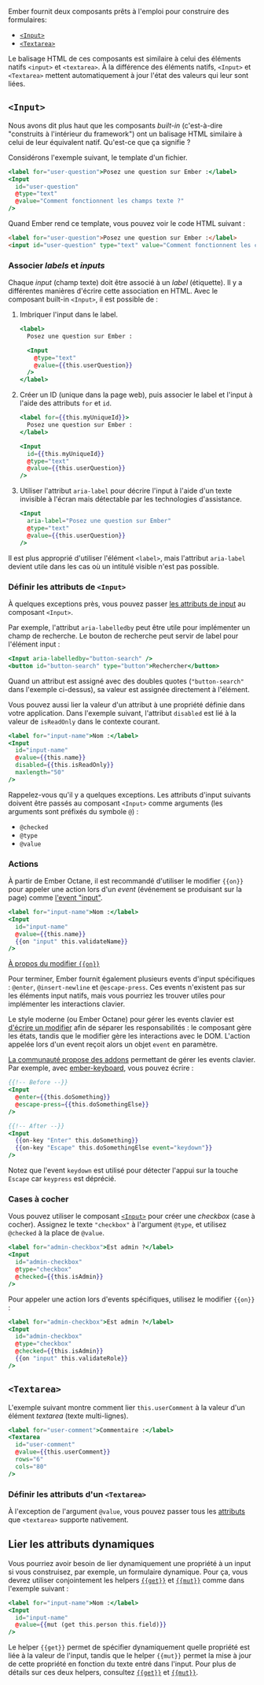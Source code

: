 Ember fournit deux composants prêts à l'emploi pour construire des formulaires:

* [`<Input>`](https://api.emberjs.com/ember/release/classes/Ember.Templates.components/methods/Input?anchor=Input)
* [`<Textarea>`](https://api.emberjs.com/ember/release/classes/Ember.Templates.components/methods/Textarea?anchor=Textarea)

Le balisage HTML de ces composants est similaire à celui des éléments natifs `<input>` et `<textarea>`. À la différence des éléments natifs, `<Input>` et `<Textarea>` mettent automatiquement à jour l'état des valeurs qui leur sont liées.

## `<Input>`

Nous avons dit plus haut que les composants _built-in_ (c'est-à-dire "construits à l'intérieur du framework") ont un balisage HTML similaire à celui de leur équivalent natif. Qu'est-ce que ça signifie ?

Considérons l'exemple suivant, le template d'un fichier.

```handlebars
<label for="user-question">Posez une question sur Ember :</label>
<Input
  id="user-question"
  @type="text"
  @value="Comment fonctionnent les champs texte ?"
/>
```

Quand Ember rend ce template, vous pouvez voir le code HTML suivant : 

```html
<label for="user-question">Posez une question sur Ember :</label>
<input id="user-question" type="text" value="Comment fonctionnent les champs textes ?" />
```


### Associer _labels_ et _inputs_

Chaque _input_ (champ texte) doit être associé à un _label_ (étiquette). Il y a différentes manières d'écrire cette association en HTML. Avec le composant built-in `<Input>`, il est possible de :

1. Imbriquer l'input dans le label.

   ```handlebars
   <label>
     Posez une question sur Ember :

     <Input
       @type="text"
       @value={{this.userQuestion}}
     />
   </label>
   ```

2. Créer un ID (unique dans la page web), puis associer le label et l'input à l'aide des attributs `for` et `id`.

   ```handlebars
   <label for={{this.myUniqueId}}>
     Posez une question sur Ember :
   </label>

   <Input
     id={{this.myUniqueId}}
     @type="text"
     @value={{this.userQuestion}}
   />
   ```

3. Utiliser l'attribut `aria-label` pour décrire l'input à l'aide d'un texte invisible à l'écran mais détectable par les technologies d'assistance.

   ```handlebars
   <Input
     aria-label="Posez une question sur Ember"
     @type="text"
     @value={{this.userQuestion}}
   />
   ```

Il est plus approprié d'utiliser l'élément `<label>`, mais l'attribut `aria-label` devient utile dans les cas où un intitulé visible n'est pas possible.


### Définir les attributs de `<Input>`

À quelques exceptions près, vous pouvez passer [les attributs de input](https://developer.mozilla.org/fr/docs/Web/HTML/Element/input#Attributes) au composant `<Input>`.

Par exemple, l'attribut `aria-labelledby` peut être utile pour implémenter un champ de recherche. Le bouton de recherche peut servir de label pour l'élément input :

```handlebars
<Input aria-labelledby="button-search" />
<button id="button-search" type="button">Rechercher</button>
```

Quand un attribut est assigné avec des doubles quotes (`"button-search"` dans l'exemple ci-dessus), sa valeur est assignée directement à l'élément.

Vous pouvez aussi lier la valeur d'un attribut à une propriété définie dans votre application.
Dans l'exemple suivant, l'attribut `disabled` est lié à la valeur de `isReadOnly` dans le contexte courant.

```handlebars
<label for="input-name">Nom :</label>
<Input
  id="input-name"
  @value={{this.name}}
  disabled={{this.isReadOnly}}
  maxlength="50"
/>
```

Rappelez-vous qu'il y a quelques exceptions. Les attributs d'input suivants doivent être passés au composant `<Input>` comme arguments (les arguments sont préfixés du symbole `@`) :

- `@checked`
- `@type`
- `@value`


### Actions

À partir de Ember Octane, il est recommandé d'utiliser le modifier `{{on}}` pour appeler une action lors d'un _event_ (événement se produisant sur la page) comme [l'event "input"](https://developer.mozilla.org/fr/docs/Web/API/HTMLElement/input_event).

```handlebars
<label for="input-name">Nom :</label>
<Input
  id="input-name"
  @value={{this.name}}
  {{on "input" this.validateName}}
/>
```

[À propos du modifier `{{on}}`](../../upgrading/current-edition/action-on-and-fn/#toc_the-on-modifier)

Pour terminer, Ember fournit également plusieurs events d'input spécifiques :  `@enter`, `@insert-newline` et `@escape-press`. Ces events n'existent pas sur les éléments input natifs, mais vous pourriez les trouver utiles pour implémenter les interactions clavier.

Le style moderne (ou Ember Octane) pour gérer les events clavier est [d'écrire un modifier](../../upgrading/current-edition/glimmer-components/#toc_writing-your-own-modifiers) afin de séparer les responsabilités : le composant gère les états, tandis que le modifier gère les interactions avec le DOM. L'action appelée lors d'un event reçoit alors un objet `event` en paramètre.

[La communauté propose des addons](https://emberobserver.com/?query=keyboard) permettant de gérer les events clavier. Par exemple, avec [ember-keyboard](https://github.com/adopted-ember-addons/ember-keyboard), vous pouvez écrire :

```handlebars
{{!-- Before --}}
<Input
  @enter={{this.doSomething}}
  @escape-press={{this.doSomethingElse}}
/>

{{!-- After --}}
<Input
  {{on-key "Enter" this.doSomething}}
  {{on-key "Escape" this.doSomethingElse event="keydown"}}
/>
```

Notez que l'event `keydown` est utilisé pour détecter l'appui sur la touche `Escape` car `keypress` est déprécié.


### Cases à cocher

Vous pouvez utiliser le composant [`<Input>`](https://api.emberjs.com/ember/release/classes/Ember.Templates.components/methods/Input?anchor=Input) pour créer une _checkbox_ (case à cocher). Assignez le texte `"checkbox"` à l'argument `@type`, et utilisez `@checked` à la place de `@value`.

```handlebars
<label for="admin-checkbox">Est admin ?</label>
<Input
  id="admin-checkbox"
  @type="checkbox"
  @checked={{this.isAdmin}}
/>
```

Pour appeler une action lors d'events spécifiques, utilisez le modifier `{{on}}` :

```handlebars
<label for="admin-checkbox">Est admin ?</label>
<Input
  id="admin-checkbox"
  @type="checkbox"
  @checked={{this.isAdmin}}
  {{on "input" this.validateRole}}
/>
```


## `<Textarea>`

L'exemple suivant montre comment lier `this.userComment` à la valeur d'un élément _textarea_ (texte multi-lignes).

```handlebars
<label for="user-comment">Commentaire :</label>
<Textarea
  id="user-comment"
  @value={{this.userComment}}
  rows="6"
  cols="80"
/>
```


### Définir les attributs d'un `<Textarea>`

À l'exception de l'argument `@value`, vous pouvez passer tous les [attributs](https://developer.mozilla.org/fr/docs/Web/HTML/Element/textarea#Attributes) que `<textarea>` supporte nativement.

<!--
  TODO:
  Move this section to a dedicated page for how to build forms.
  Please present a solution that does not use `{{mut}}`.
-->
## Lier les attributs dynamiques

Vous pourriez avoir besoin de lier dynamiquement une propriété à un input si vous construisez, par exemple, un formulaire dynamique. Pour ça, vous devrez utiliser conjointement les helpers [`{{get}}`](https://api.emberjs.com/ember/release/classes/Ember.Templates.helpers/methods/get?anchor=get) et [`{{mut}}`](https://api.emberjs.com/ember/release/classes/Ember.Templates.helpers/methods/mut?anchor=mut) comme dans l'exemple suivant :

```handlebars
<label for="input-name">Nom :</label>
<Input
  id="input-name"
  @value={{mut (get this.person this.field)}}
/>
```

Le helper `{{get}}` permet de spécifier dynamiquement quelle propriété est liée à la valeur de l'input, tandis que le helper `{{mut}}` permet la mise à jour de cette propriété en fonction du texte entré dans l'input. Pour plus de détails sur ces deux helpers, consultez [`{{get}}`](https://api.emberjs.com/ember/release/classes/Ember.Templates.helpers/methods/get?anchor=get)
et [`{{mut}}`](https://api.emberjs.com/ember/release/classes/Ember.Templates.helpers/methods/mut?anchor=mut).
